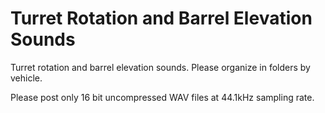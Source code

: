 # Turret Rotation and Barrel Elevation Sounds
Turret rotation and barrel elevation sounds. Please organize in folders by vehicle. 

Please post only 16 bit uncompressed WAV files at 44.1kHz sampling rate. 